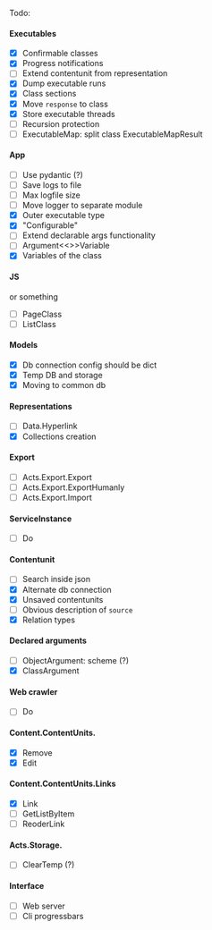 Todo:

#### Executables

- [x] Сonfirmable classes
- [x] Progress notifications
- [ ] Extend contentunit from representation
- [x] Dump executable runs
- [x] Class sections
- [x] Move `response` to class
- [x] Store executable threads
- [ ] Recursion protection
- [ ] ExecutableMap: split class ExecutableMapResult

#### App

- [ ] Use pydantic (?)
- [ ] Save logs to file
- [ ] Max logfile size
- [ ] Move logger to separate module
- [x] Outer executable type
- [x] "Configurable"
- [ ] Extend declarable args functionality
- [ ] Argument<<>>Variable
- [x] Variables of the class

#### JS

or something 

- [ ] PageClass
- [ ] ListClass

#### Models

- [x] Db connection config should be dict
- [x] Temp DB and storage
- [x] Moving to common db

#### Representations

- [ ] Data.Hyperlink
- [x] Collections creation

#### Export

- [ ] Acts.Export.Export
- [ ] Acts.Export.ExportHumanly
- [ ] Acts.Export.Import

#### ServiceInstance

- [ ] Do

#### Contentunit

- [ ] Search inside json
- [x] Alternate db connection
- [x] Unsaved contentunits
- [ ] Obvious description of `source`
- [x] Relation types

#### Declared arguments

- [ ] ObjectArgument: scheme (?)
- [x] ClassArgument

#### Web crawler

- [ ] Do

#### Content.ContentUnits.

- [x] Remove
- [x] Edit

#### Content.ContentUnits.Links

- [x] Link
- [ ] GetListByItem
- [ ] ReoderLink

#### Acts.Storage.

- [ ] ClearTemp (?)

#### Interface

- [ ] Web server
- [ ] Cli progressbars
